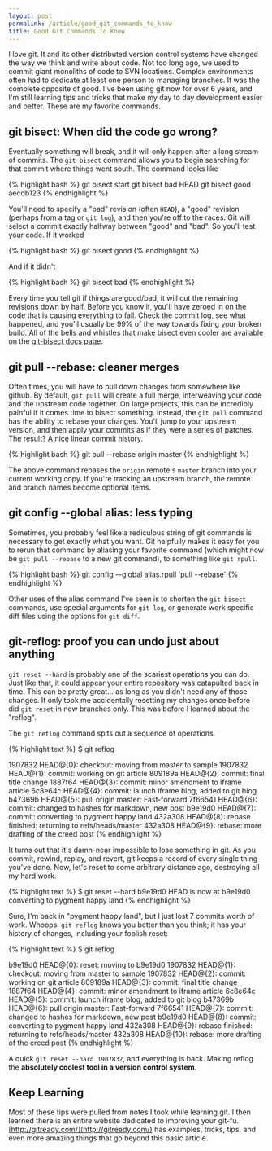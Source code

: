 ```yaml
---
layout: post
permalink: /article/good_git_commands_to_know
title: Good Git Commands To Know
---
```


I love git. It and its other distributed version control systems have changed the way we think and write about code. Not too long ago, we used to commit giant monoliths of code to SVN locations. Complex environments often had to dedicate at least one person to managing branches. It was the complete opposite of good. I've been using git now for over 6 years, and I'm still learning tips and tricks that make my day to day development easier and better. These are my favorite commands.

## git bisect: When did the code go wrong?
Eventually something will break, and it will only happen after a long stream of commits. The `git bisect` command allows you to begin searching for that commit where things went south. The command looks like

{% highlight bash %}
git bisect start
git bisect bad HEAD
git bisect good aecdb123
{% endhighlight %}

You'll need to specify a "bad" revision (often `HEAD`), a "good" revision (perhaps from a tag or `git log`), and then you're off to the races. Git will select a commit exactly halfway between "good" and "bad". So you'll test your code. If it worked

{% highlight bash %}
git bisect good
{% endhighlight %}

And if it didn't

{% highlight bash %}
git bisect bad
{% endhighlight %}

Every time you tell git if things are good/bad, it will cut the remaining revisions down by half. Before you know it, you'll have zeroed in on the code that is causing everything to fail. Check the commit log, see what happened, and you'll usually be 99% of the way towards fixing your broken build. All of the bells and whistles that make bisect even cooler are available on the [git-bisect docs page](http://www.kernel.org/pub/software/scm/git/docs/git-bisect.html).

## git pull --rebase: cleaner merges
Often times, you will have to pull down changes from somewhere like github. By default, `git pull` will create a full merge, interweaving your code and the upstream code together. On large projects, this can be incredibly painful if it comes time to bisect something. Instead, the `git pull` command has the ability to rebase your changes. You'll jump to your upstream version, and then apply your commits as if they were a series of patches. The result? A nice linear commit history.

{% highlight bash %}
git pull --rebase origin master
{% endhighlight %}

The above command rebases the `origin` remote's `master` branch into your current working copy. If you're tracking an upstream branch, the remote and branch names become optional items.

## git config --global alias: less typing
Sometimes, you probably feel like a rediculous string of git commands is necessary to get exactly what you want. Git helpfully makes it easy for you to rerun that command by aliasing your favorite command (which might now be `git pull --rebase` to a new git command), to something like `git rpull`.

{% highlight bash %}
git config --global alias.rpull 'pull --rebase'
{% endhighlight %}

Other uses of the alias command I've seen is to shorten the `git bisect` commands, use special arguments for `git log`, or generate work specific diff files using the options for `git diff`.

## git-reflog: proof you can undo just about anything
`git reset --hard` is probably one of the scariest operations you can do. Just like that, it could appear your entire repository was catapulted back in time. This can be pretty great... as long as you didn't need any of those changes. It only took me accidentally resetting my changes once before I did `git reset` in new branches only. This was before I learned about the "reflog".

The `git reflog` command spits out a sequence of operations.

{% highlight text %}
$ git reflog

1907832 HEAD@{0}: checkout: moving from master to sample
1907832 HEAD@{1}: commit: working on git article
809189a HEAD@{2}: commit: final title change
1887f64 HEAD@{3}: commit: minor amendment to iframe article
6c8e64c HEAD@{4}: commit: launch iframe blog, added to git blog
b47369b HEAD@{5}: pull origin master: Fast-forward
7f66541 HEAD@{6}: commit: changed to hashes for markdown, new post
b9e19d0 HEAD@{7}: commit: converting to pygment happy land
432a308 HEAD@{8}: rebase finished: returning to refs/heads/master
432a308 HEAD@{9}: rebase: more drafting of the creed post
{% endhighlight %}

It turns out that it's damn-near impossible to lose something in git. As you commit, rewind, replay, and revert, git keeps a record of every single thing you've done. Now, let's reset to some arbitrary distance ago, destroying all my hard work.

{% highlight text %}
$ git reset --hard b9e19d0
HEAD is now at b9e19d0 converting to pygment happy land
{% endhighlight %}

Sure, I'm back in "pygment happy land", but I just lost 7 commits worth of work. Whoops. `git reflog` knows you better than you think; it has your history of changes, including your foolish reset:

{% highlight text %}
$ git reflog

b9e19d0 HEAD@{0}: reset: moving to b9e19d0
1907832 HEAD@{1}: checkout: moving from master to sample
1907832 HEAD@{2}: commit: working on git article
809189a HEAD@{3}: commit: final title change
1887f64 HEAD@{4}: commit: minor amendment to iframe article
6c8e64c HEAD@{5}: commit: launch iframe blog, added to git blog
b47369b HEAD@{6}: pull origin master: Fast-forward
7f66541 HEAD@{7}: commit: changed to hashes for markdown, new post
b9e19d0 HEAD@{8}: commit: converting to pygment happy land
432a308 HEAD@{9}: rebase finished: returning to refs/heads/master
432a308 HEAD@{10}: rebase: more drafting of the creed post
{% endhighlight %}

A quick `git reset --hard 1907832`, and everything is back. Making reflog the **absolutely coolest tool in a version control system**.

## Keep Learning
Most of these tips were pulled from notes I took while learning git. I then learned there is an entire website dedicated to improving your git-fu. [http://gitready.com/](http://gitready.com/) has examples, tricks, tips, and even more amazing things that go beyond this basic article.
